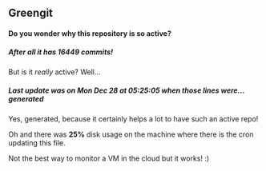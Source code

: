 ## Greengit

#### Do you wonder why this repository is so active?

##### After all it has 16449 commits!

But is it *really* active? Well...

##### Last update was on Mon Dec 28 at 05:25:05 when those lines were... generated

Yes, generated, because it certainly helps a lot to have such an active repo!

Oh and there was **25%** disk usage on the machine
where there is the cron updating this file.

Not the best way to monitor a VM in the cloud but it works! :)
